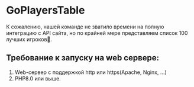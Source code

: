 # GoPlayersTable
К сожалению, нашей команде не зватило времени на полную интеграцию с API сайта, но по крайней мере представляем список 100 лучших игроков🙈.
## Требование к запуску на web сервере:
1) Web-сервер с поддержкой http или https(Apache, Nginx, ...)
2) PHP8.0 или выше.
